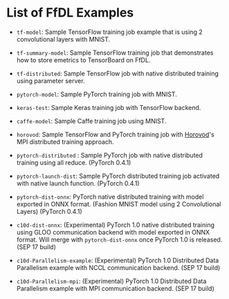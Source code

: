 # List of FfDL Examples

* `tf-model`: Sample TensorFlow training job example that is using 2 convolutional layers with MNIST.

* `tf-summary-model`: Sample TensorFlow training job that demonstrates how to store emetrics to TensorBoard on FfDL.

* `tf-distributed`: Sample TensorFlow job with native distributed training using parameter server.

* `pytorch-model`: Sample PyTorch training job with MNIST.

* `keras-test`: Sample Keras training job with TensorFlow backend.

* `caffe-model`: Sample Caffe training job using MNIST.

* `horovod`: Sample TensorFlow and PyTorch training job with [Horovod](https://github.com/uber/horovod)'s MPI distributed training approach.

* `pytorch-distributed` : Sample PyTorch job with native distributed training using all reduce. (PyTorch 0.4.1)

* `pytorch-launch-dist`: Sample PyTorch distributed training job activated with native launch function. (PyTorch 0.4.1)

* `pytorch-dist-onnx`: PyTorch native distributed training with model exported in ONNX format. (Fashion MNIST model using 2 Convolutional Layers) (PyTorch 0.4.1)

* `c10d-dist-onnx`: (Experimental) PyTorch 1.0 native distributed training using GLOO communication backend with model exported in ONNX format. Will merge with `pytorch-dist-onnx` once PyTorch 1.0 is released. (SEP 17 build)

* `c10d-Parallelism-example`: (Experimental) PyTorch 1.0 Distributed Data Parallelism example with NCCL communication backend. (SEP 17 build)

* `c10d-Parallelism-mpi`: (Experimental) PyTorch 1.0 Distributed Data Parallelism example with MPI communication backend. (SEP 17 build)
